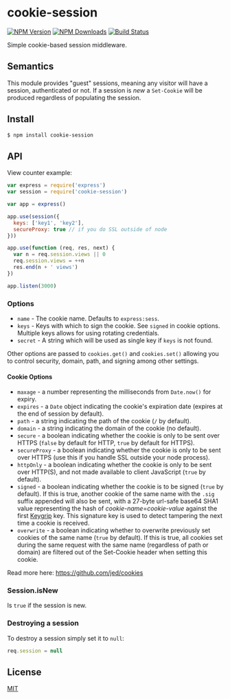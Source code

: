 # cookie-session

[![NPM Version][npm-image]][npm-url]
[![NPM Downloads][downloads-image]][downloads-url]
[![Build Status][travis-image]][travis-url]

  Simple cookie-based session middleware.

## Semantics

  This module provides "guest" sessions, meaning any visitor will have a session,
  authenticated or not. If a session is _new_ a `Set-Cookie` will be produced regardless
  of populating the session.

## Install

```bash
$ npm install cookie-session
```

## API

  View counter example:

```js
var express = require('express')
var session = require('cookie-session')

var app = express()

app.use(session({
  keys: ['key1', 'key2'],
  secureProxy: true // if you do SSL outside of node
}))

app.use(function (req, res, next) {
  var n = req.session.views || 0
  req.session.views = ++n
  res.end(n + ' views')
})

app.listen(3000)
```

### Options

  - `name` - The cookie name. Defaults to `express:sess`.
  - `keys` - Keys with which to sign the cookie. See `signed` in cookie options. Multiple keys allows for using rotating credentials.
  - `secret` - A string which will be used as single key if `keys` is not found.

  Other options are passed to `cookies.get()` and
  `cookies.set()` allowing you to control security, domain, path,
  and signing among other settings.

#### Cookie Options

  - `maxage` - a number representing the milliseconds from `Date.now()` for expiry.
  - `expires` - a `Date` object indicating the cookie's expiration date (expires at the end of session by default).
  - `path` - a string indicating the path of the cookie (`/` by default).
  - `domain` - a string indicating the domain of the cookie (no default).
  - `secure` - a boolean indicating whether the cookie is only to be sent over HTTPS (`false` by default for HTTP, `true` by default for HTTPS).
  - `secureProxy` - a boolean indicating whether the cookie is only to be sent over HTTPS (use this if you handle SSL outside your node process).
  - `httpOnly` - a boolean indicating whether the cookie is only to be sent over HTTP(S), and not made available to client JavaScript (`true` by default).
  - `signed` - a boolean indicating whether the cookie is to be signed (`true` by default). If this is true, another cookie of the same name with the `.sig` suffix appended will also be sent, with a 27-byte url-safe base64 SHA1 value representing the hash of _cookie-name_=_cookie-value_ against the first [Keygrip](https://github.com/jed/keygrip) key. This signature key is used to detect tampering the next time a cookie is received.
  - `overwrite` - a boolean indicating whether to overwrite previously set cookies of the same name (`true` by default). If this is true, all cookies set during the same request with the same name (regardless of path or domain) are filtered out of the Set-Cookie header when setting this cookie.

  Read more here: https://github.com/jed/cookies

### Session.isNew

  Is `true` if the session is new.

### Destroying a session

  To destroy a session simply set it to `null`:

```js
req.session = null
```

## License

[MIT](LICENSE)

[npm-image]: https://img.shields.io/npm/v/cookie-session.svg?style=flat
[npm-url]: https://npmjs.org/package/cookie-session
[travis-image]: https://img.shields.io/travis/expressjs/cookie-session.svg?style=flat
[travis-url]: https://travis-ci.org/expressjs/cookie-session
[downloads-image]: https://img.shields.io/npm/dm/cookie-session.svg?style=flat
[downloads-url]: https://npmjs.org/package/cookie-session
